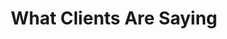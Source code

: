 ---
enable: true
title: "What Clients Are Saying"
description: "I work with marketing managers, business owners, and agencies who just want their analytics done right — fast, properly, and without the drama. Here's what a few of them had to say:"

# Testimonials
testimonials:
  - name: "Sarah Bennett"
    designation: "Marketing Manager, SaaS Startup"
    avatar: "/images/avatar-sm.png"
    content: "Warrick sorted out our GA4 tracking in half the time we expected. Clear communication, zero fluff — and we finally trust our reports again."

  - name: "Tom Fraser"
    designation: "Digital Director, Creative Agency"
    avatar: "/images/avatar-sm.png"
    content: "Studio 46 plugged into our workflow effortlessly. Warrick made us look good in front of the client and delivered exactly what we needed, on time."

  - name: "Jess Martin"
    designation: "Ecommerce Manager"
    avatar: "/images/avatar-sm.png"
    content: "Our dashboards went from confusing and cluttered to actually useful. Warrick just gets it — and knows how to explain things in plain English."

  - name: "Nathan Lowe"
    designation: "Head of Performance Marketing"
    avatar: "/images/avatar-sm.png"
    content: "We’ve worked with plenty of data specialists, but none as responsive and easy to deal with as Warrick. He just gets on with it and does the job properly."
  
# don't create a separate page
build:
  render: "never"
---